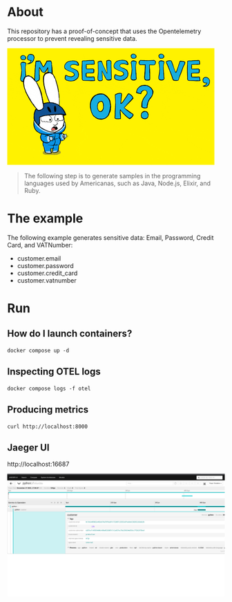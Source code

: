 # About

This repository has a proof-of-concept that uses the Opentelemetry processor to prevent revealing sensitive data.

![sensitive data](images/sensitive.gif)

> The following step is to generate samples in the programming languages used by Americanas, such as Java, Node.js, Elixir, and Ruby.

# The example

The following example generates sensitive data: Email, Password, Credit Card, and VATNumber:

- customer.email
- customer.password
- customer.credit_card
- customer.vatnumber

# Run

## How do I launch containers?

```shell
docker compose up -d
```

## Inspecting OTEL logs

```shell
docker compose logs -f otel
```

## Producing metrics

```shell
curl http://localhost:8000
```

## Jaeger UI

http://localhost:16687

![Jaeger hashed sensitive data](images/jaeger-hash.png)